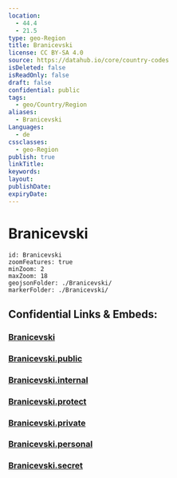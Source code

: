 ```yaml
---
location:
  - 44.4
  - 21.5
type: geo-Region
title: Branicevski
license: CC BY-SA 4.0
source: https://datahub.io/core/country-codes
isDeleted: false
isReadOnly: false
draft: false
confidential: public
tags:
  - geo/Country/Region
aliases:
  - Branicevski
Languages:
  - de
cssclasses:
  - geo-Region
publish: true
linkTitle:
keywords:
layout:
publishDate:
expiryDate:
---
```


# Branicevski

```leaflet
id: Branicevski
zoomFeatures: true 
minZoom: 2 
maxZoom: 18
geojsonFolder: ./Branicevski/
markerFolder: ./Branicevski/
```


## Confidential Links & Embeds: 

### [Branicevski](/_Standards/Earth/Continent/Europe/Europe~South/Serbia/districts~Serbia/Branicevski.md) 

### [Branicevski.public](/_public/Earth/Continent/Europe/Europe~South/Serbia/districts~Serbia/Branicevski.public.md) 

### [Branicevski.internal](/_internal/Earth/Continent/Europe/Europe~South/Serbia/districts~Serbia/Branicevski.internal.md) 

### [Branicevski.protect](/_protect/Earth/Continent/Europe/Europe~South/Serbia/districts~Serbia/Branicevski.protect.md) 

### [Branicevski.private](/_private/Earth/Continent/Europe/Europe~South/Serbia/districts~Serbia/Branicevski.private.md) 

### [Branicevski.personal](/_personal/Earth/Continent/Europe/Europe~South/Serbia/districts~Serbia/Branicevski.personal.md) 

### [Branicevski.secret](/_secret/Earth/Continent/Europe/Europe~South/Serbia/districts~Serbia/Branicevski.secret.md)

